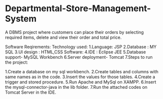 # Departmental-Store-Management-System
A DBMS project where customers can place their orders by selecting required items, delete and view their order and total price.

Software Reqirements: 
Technology used:
1.Language: JSP
2.Database : MY SQL
3.UI design : HTML,CSS Software:
4.IDE : Eclipse JEE
5.Database support- MySQL Workbench
6.Server deployment- Tomcat
7.Steps to run the project:

1.Create a database on my sql workbench.
2.Create tables and columns with same names as in the code.
3.Insert the values for those tables.
4.Create a trigger and stored procedure.
5.Run Apache and MySql on XAMPP.
6.Insert the mysql-connector-java in the lib folder.
7.Run the attached codes on Tomcat Server in the IDE.
